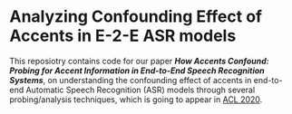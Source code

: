 # Analyzing Confounding Effect of Accents in E-2-E ASR models

This reposiotry contains code for our paper ***How Accents Confound: Probing for Accent Information in End-to-End Speech Recognition Systems***, on understanding the confounding effect of accents in end-to-end Automatic Speech Recognition (ASR) models through several probing/analysis techniques, which is going to appear in [ACL 2020](acl2020.org).

